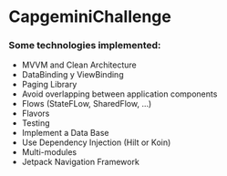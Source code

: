 # CapgeminiChallenge

### Some technologies implemented:
- MVVM and Clean Architecture
- DataBinding y ViewBinding
- Paging Library
- Avoid overlapping between application components
- Flows (StateFLow, SharedFlow, …)
- Flavors
- Testing
- Implement a Data Base
- Use Dependency Injection (Hilt or Koin)
- Multi-modules
- Jetpack Navigation Framework